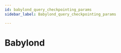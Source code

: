 ```yaml
---
id: babylond_query_checkpointing_params
sidebar_label: Babylond_query_checkpointing_params

---
```


# Babylond